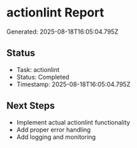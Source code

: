 # actionlint Report

Generated: 2025-08-18T16:05:04.795Z

## Status
- Task: actionlint
- Status: Completed
- Timestamp: 2025-08-18T16:05:04.795Z

## Next Steps
- Implement actual actionlint functionality
- Add proper error handling
- Add logging and monitoring
